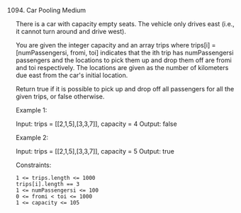 1094. Car Pooling
Medium

There is a car with capacity empty seats. The vehicle only drives east (i.e., it cannot turn around and drive west).

You are given the integer capacity and an array trips where trips[i] = [numPassengersi, fromi, toi] indicates that the ith trip has numPassengersi passengers and the locations to pick them up and drop them off are fromi and toi respectively. The locations are given as the number of kilometers due east from the car's initial location.

Return true if it is possible to pick up and drop off all passengers for all the given trips, or false otherwise.

 

Example 1:

Input: trips = [[2,1,5],[3,3,7]], capacity = 4
Output: false

Example 2:

Input: trips = [[2,1,5],[3,3,7]], capacity = 5
Output: true

 

Constraints:

    1 <= trips.length <= 1000
    trips[i].length == 3
    1 <= numPassengersi <= 100
    0 <= fromi < toi <= 1000
    1 <= capacity <= 105

